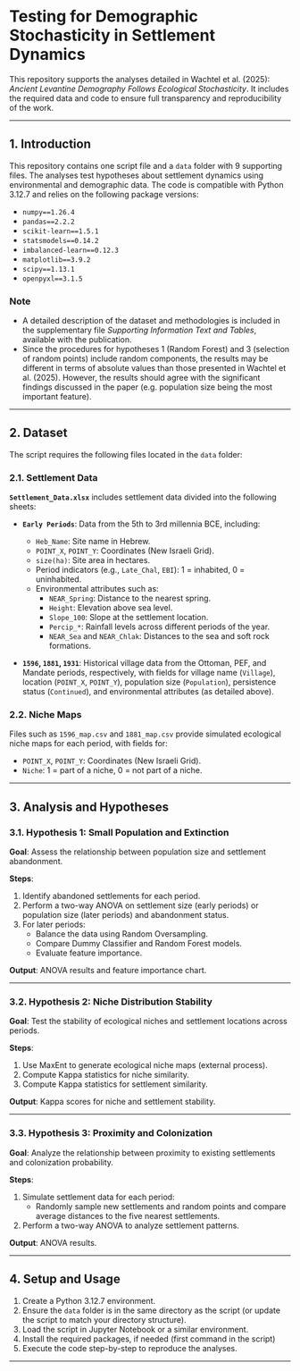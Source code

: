 
# Testing for Demographic Stochasticity in Settlement Dynamics

This repository supports the analyses detailed in Wachtel et al. (2025): *Ancient Levantine Demography Follows Ecological Stochasticity*. It includes the required data and code to ensure full transparency and reproducibility of the work.

---

## **1. Introduction**
This repository contains one script file and a `data` folder with 9 supporting files. The analyses test hypotheses about settlement dynamics using environmental and demographic data. The code is compatible with Python 3.12.7 and relies on the following package versions:

- `numpy==1.26.4`
- `pandas==2.2.2`
- `scikit-learn==1.5.1`
- `statsmodels==0.14.2`
- `imbalanced-learn==0.12.3`
- `matplotlib==3.9.2`
- `scipy==1.13.1`
- `openpyxl==3.1.5`

### **Note**
- A detailed description of the dataset and methodologies is included in the supplementary file *Supporting Information Text and Tables*, available with the publication.
- Since the procedures for hypotheses 1 (Random Forest) and 3 (selection of random points) include random components, the results may be different in terms of absolute values than those presented in Wachtel et al. (2025). However, the results should agree with the significant findings discussed in the paper (e.g. population size being the most important feature).

---

## **2. Dataset**
The script requires the following files located in the `data` folder:

### **2.1. Settlement Data**
**`Settlement_Data.xlsx`** includes settlement data divided into the following sheets:

- **`Early Periods`**: Data from the 5th to 3rd millennia BCE, including:
  - `Heb_Name`: Site name in Hebrew.
  - `POINT_X`, `POINT_Y`: Coordinates (New Israeli Grid).
  - `size(ha)`: Site area in hectares.
  - Period indicators (e.g., `Late_Chal`, `EBI`): 1 = inhabited, 0 = uninhabited.
  - Environmental attributes such as:
    - `NEAR_Spring`: Distance to the nearest spring.
    - `Height`: Elevation above sea level.
    - `Slope_100`: Slope at the settlement location.
    - `Percip_*`: Rainfall levels across different periods of the year.
    - `NEAR_Sea` and `NEAR_Chlak`: Distances to the sea and soft rock formations.

- **`1596`, `1881`, `1931`**: Historical village data from the Ottoman, PEF, and Mandate periods, respectively, with fields for village name (`Village`), location (`POINT_X`, `POINT_Y`), population size (`Population`), persistence status (`Continued`), and environmental attributes (as detailed above).

### **2.2. Niche Maps**
Files such as `1596_map.csv` and `1881_map.csv` provide simulated ecological niche maps for each period, with fields for:
- `POINT_X`, `POINT_Y`: Coordinates (New Israeli Grid).
- `Niche`: 1 = part of a niche, 0 = not part of a niche.

---

## **3. Analysis and Hypotheses**

### **3.1. Hypothesis 1: Small Population and Extinction**
**Goal**: Assess the relationship between population size and settlement abandonment.

**Steps**:
1. Identify abandoned settlements for each period.
2. Perform a two-way ANOVA on settlement size (early periods) or population size (later periods) and abandonment status.
3. For later periods:
   - Balance the data using Random Oversampling.
   - Compare Dummy Classifier and Random Forest models.
   - Evaluate feature importance.

**Output**: ANOVA results and feature importance chart.

---

### **3.2. Hypothesis 2: Niche Distribution Stability**
**Goal**: Test the stability of ecological niches and settlement locations across periods.

**Steps**:
1. Use MaxEnt to generate ecological niche maps (external process).
2. Compute Kappa statistics for niche similarity.
3. Compute Kappa statistics for settlement similarity.

**Output**: Kappa scores for niche and settlement stability.

---

### **3.3. Hypothesis 3: Proximity and Colonization**
**Goal**: Analyze the relationship between proximity to existing settlements and colonization probability.

**Steps**:
1. Simulate settlement data for each period:
   - Randomly sample new settlements and random points and compare average distances to the five nearest settlements.
2. Perform a two-way ANOVA to analyze settlement patterns.

**Output**: ANOVA results.

---

## **4. Setup and Usage**
1. Create a Python 3.12.7 environment.
2. Ensure the `data` folder is in the same directory as the script (or update the script to match your directory structure).
3. Load the script in Jupyter Notebook or a similar environment.
4. Install the required packages, if needed (first command in the script)
5. Execute the code step-by-step to reproduce the analyses.

---
